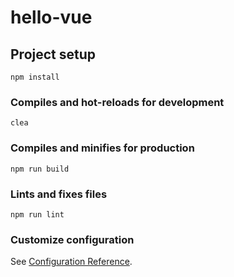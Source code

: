 # hello-vue

## Project setup
```
npm install
```

### Compiles and hot-reloads for development
```
clea
```

### Compiles and minifies for production
```
npm run build
```

### Lints and fixes files
```
npm run lint
```

### Customize configuration
See [Configuration Reference](https://cli.vuejs.org/config/).

